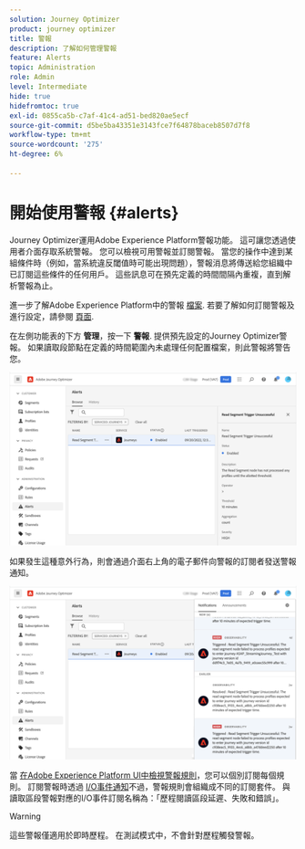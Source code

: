```yaml
---
solution: Journey Optimizer
product: journey optimizer
title: 警報
description: 了解如何管理警報
feature: Alerts
topic: Administration
role: Admin
level: Intermediate
hide: true
hidefromtoc: true
exl-id: 0855ca5b-c7af-41c4-ad51-bed820ae5ecf
source-git-commit: d5be5ba43351e3143fce7f64878baceb8507d7f8
workflow-type: tm+mt
source-wordcount: '275'
ht-degree: 6%

---
```


# 開始使用警報 {#alerts}

Journey Optimizer運用Adobe Experience Platform警報功能。 這可讓您透過使用者介面存取系統警報。 您可以檢視可用警報並訂閱警報。 當您的操作中達到某組條件時（例如，當系統違反閾值時可能出現問題），警報消息將傳送給您組織中已訂閱這些條件的任何用戶。 這些訊息可在預先定義的時間間隔內重複，直到解析警報為止。

進一步了解Adobe Experience Platform中的警報 [檔案](https://experienceleague.adobe.com/docs/experience-platform/observability/alerts/overview.html?lang=zh-Hant).
若要了解如何訂閱警報及進行設定，請參閱 [頁面](https://experienceleague.adobe.com/docs/experience-platform/observability/alerts/ui.html).

在左側功能表的下方 **管理**，按一下 **警報**. 提供預先設定的Journey Optimizer警報。 如果讀取段節點在定義的時間範圍內未處理任何配置檔案，則此警報將警告您。

![](assets/alerts1.png)

如果發生這種意外行為，則會通過介面右上角的電子郵件向警報的訂閱者發送警報通知。

![](assets/alerts2.png)

當 [在Adobe Experience Platform UI中檢視警報規則](https://experienceleague.adobe.com/docs/experience-platform/observability/alerts/ui.html)，您可以個別訂閱每個規則。 訂閱警報時透過 [I/O事件通知](https://experienceleague.adobe.com/docs/experience-platform/observability/alerts/subscribe.html)不過，警報規則會組織成不同的訂閱套件。 與讀取區段警報對應的I/O事件訂閱名稱為：「歷程閱讀區段延遲、失敗和錯誤」。

>[!WARNING]
>
>這些警報僅適用於即時歷程。 在測試模式中，不會針對歷程觸發警報。
